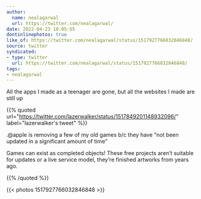 ```yaml
---
author:
  name: nealagarwal
  url: https://twitter.com/nealagarwal/
date: 2022-04-23 18:05:55
dontinlinephotos: true
like_of: https://twitter.com/nealagarwal/status/1517927766032846848/
source: twitter
syndicated:
- type: twitter
  url: https://twitter.com/nealagarwal/status/1517927766032846848/
tags:
- nealagarwal
---
```


All the apps I made as a teenager are gone, but all the websites I made are still up 

{{% quoted url="https://twitter.com/lazerwalker/status/1517849201148932096/" label="lazerwalker's tweet" %}}

.@apple  is removing a few of my old games b/c they have “not been updated in a significant amount of time”



Games can exist as completed objects! These free projects aren’t suitable for updates or a live service model, they’re finished artworks from years ago. 

{{% /quoted %}}

{{< photos 1517927766032846848 >}}